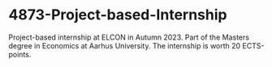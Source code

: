 # 4873-Project-based-Internship
Project-based internship at ELCON in Autumn 2023.
Part of the Masters degree in Economics at Aarhus University. The internship is worth 20 ECTS-points.

